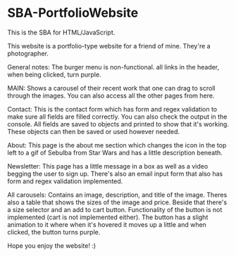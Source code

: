 # SBA-PortfolioWebsite
This is the SBA for HTML/JavaScript.

This website is a portfolio-type website for a friend of mine. They're a photographer.

General notes: The burger menu is non-functional. all links in the header, when being clicked, turn purple.

MAIN: Shows a carousel of their recent work that one can drag to scroll through the images. You can also access all the other pages from here.

Contact: This is the contact form which has form and regex validation to make sure all fields are filled correctly. You can also check the output in the console. All fields are saved to objects and printed to show that it's working. These objects can then be saved or used however needed.

About: This page is the about me section which changes the icon in the top left to a gif of Sebulba from Star Wars and has a little description beneath.

Newsletter: This page has a little message in a box as well as a video begging the user to sign up. There's also an email input form that also has form and regex validation implemented.

All carousels: Contains an image, description, and title of the image. Theres also a table that shows the sizes of the image and price. Beside that there's a size selector and an add to cart button. Functionality of the button is not implemented (cart is not implemented either). The button has a slight animation to it where when it's hovered it moves up a little and when clicked, the button turns purple. 

Hope you enjoy the website! :)
